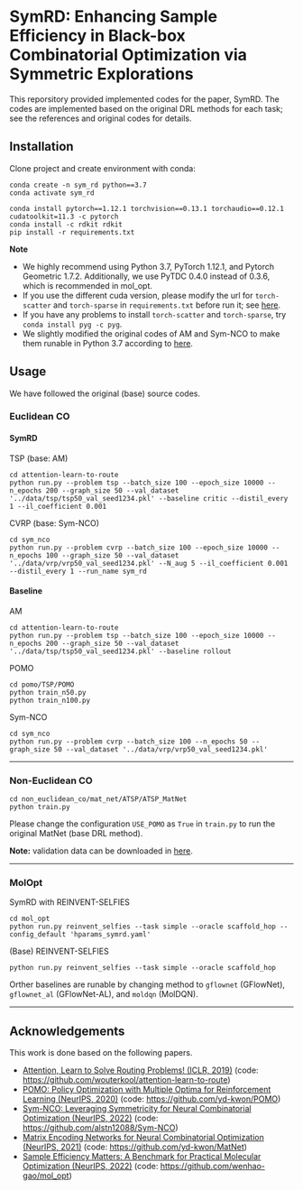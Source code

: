 # SymRD: Enhancing Sample Efficiency in Black-box Combinatorial Optimization via Symmetric Explorations

This reporsitory provided implemented codes for the paper, SymRD. 
The codes are implemented based on the original DRL methods for each task; see the references and original codes for details.


## Installation

Clone project and create environment with conda:
```
conda create -n sym_rd python==3.7
conda activate sym_rd

conda install pytorch==1.12.1 torchvision==0.13.1 torchaudio==0.12.1 cudatoolkit=11.3 -c pytorch
conda install -c rdkit rdkit
pip install -r requirements.txt
```

**Note**
- We highly recommend using Python 3.7, PyTorch 1.12.1, and Pytorch Geometric 1.7.2. Additionally, we use PyTDC 0.4.0 instead of 0.3.6, which is recommended in mol_opt. 
- If you use the different cuda version, please modify the url for `torch-scatter` and `torch-sparse` in `requirements.txt` before run it; see [here](https://pytorch-geometric.readthedocs.io/en/1.7.2/notes/installation.html).
- If you have any problems to install `torch-scatter` and `torch-sparse`, try `conda install pyg -c pyg`.
- We slightly modified the original codes of AM and Sym-NCO to make them runable in Python 3.7 according to [here](https://github.com/wouterkool/attention-learn-to-route/issues/26).



## Usage
We have followed the original (base) source codes.
### Euclidean CO
#### SymRD
TSP (base: AM)
```
cd attention-learn-to-route
python run.py --problem tsp --batch_size 100 --epoch_size 10000 --n_epochs 200 --graph_size 50 --val_dataset '../data/tsp/tsp50_val_seed1234.pkl' --baseline critic --distil_every 1 --il_coefficient 0.001
```

CVRP (base: Sym-NCO)
```
cd sym_nco
python run.py --problem cvrp --batch_size 100 --epoch_size 10000 --n_epochs 100 --graph_size 50 --val_dataset '../data/vrp/vrp50_val_seed1234.pkl' --N_aug 5 --il_coefficient 0.001 --distil_every 1 --run_name sym_rd
```

#### Baseline


AM
```
cd attention-learn-to-route
python run.py --problem tsp --batch_size 100 --epoch_size 10000 --n_epochs 200 --graph_size 50 --val_dataset '../data/tsp/tsp50_val_seed1234.pkl' --baseline rollout
```

POMO
```
cd pomo/TSP/POMO
python train_n50.py 
python train_n100.py 
```


Sym-NCO
```
cd sym_nco
python run.py --problem cvrp --batch_size 100 --n_epochs 50 --graph_size 50 --val_dataset '../data/vrp/vrp50_val_seed1234.pkl'
```


---


### Non-Euclidean CO

```
cd non_euclidean_co/mat_net/ATSP/ATSP_MatNet
python train.py
```

Please change the configuration `USE_POMO` as `True` in `train.py` to run the original MatNet (base DRL method).

**Note:** validation data can be downloaded in [here](https://github.com/yd-kwon/MatNet).

---

### MolOpt
SymRD with REINVENT-SELFIES
```
cd mol_opt
python run.py reinvent_selfies --task simple --oracle scaffold_hop --config_default 'hparams_symrd.yaml'
```

(Base) REINVENT-SELFIES
```
python run.py reinvent_selfies --task simple --oracle scaffold_hop
```
Orther baselines are runable by changing method to `gflownet` (GFlowNet), `gflownet_al` (GFlowNet-AL), and `moldqn` (MolDQN).



---

## Acknowledgements

This work is done based on the following papers.

- [Attention, Learn to Solve Routing Problems! (ICLR, 2019)](https://openreview.net/forum?id=ByxBFsRqYm)
(code: https://github.com/wouterkool/attention-learn-to-route)
- [POMO: Policy Optimization with Multiple Optima for Reinforcement Learning (NeurIPS, 2020)](https://arxiv.org/abs/2010.16011)
(code: https://github.com/yd-kwon/POMO)
- [Sym-NCO: Leveraging Symmetricity for Neural Combinatorial Optimization (NeurIPS, 2022)](https://openreview.net/forum?id=kHrE2vi5Rvs)
(code: https://github.com/alstn12088/Sym-NCO)
- [Matrix Encoding Networks for Neural Combinatorial Optimization (NeurIPS, 2021)](https://arxiv.org/abs/2106.11113)
(code: https://github.com/yd-kwon/MatNet)
- [Sample Efficiency Matters: A Benchmark for Practical Molecular Optimization (NeurIPS, 2022)](https://arxiv.org/abs/2206.12411)
(code: https://github.com/wenhao-gao/mol_opt)

